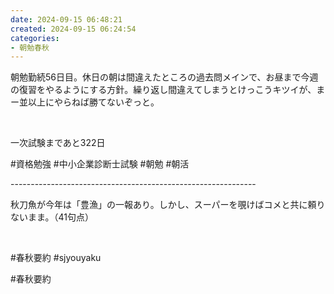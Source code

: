 ```yaml
---
date: 2024-09-15 06:48:21
created: 2024-09-15 06:24:54
categories:
- 朝勉春秋
---
```


朝勉勤続56日目。休日の朝は間違えたところの過去問メインで、お昼まで今週の復習をやるようにする方針。繰り返し間違えてしまうとけっこうキツイが、まー並以上にやらねば勝てないぞっと。

<br>

一次試験まであと322日

#資格勉強 #中小企業診断士試験 #朝勉 #朝活

\-------------------------------------------------------------

秋刀魚が今年は「豊漁」の一報あり。しかし、スーパーを覗けばコメと共に頼りないまま。（41句点）

<br>

#春秋要約 #sjyouyaku

#春秋要約